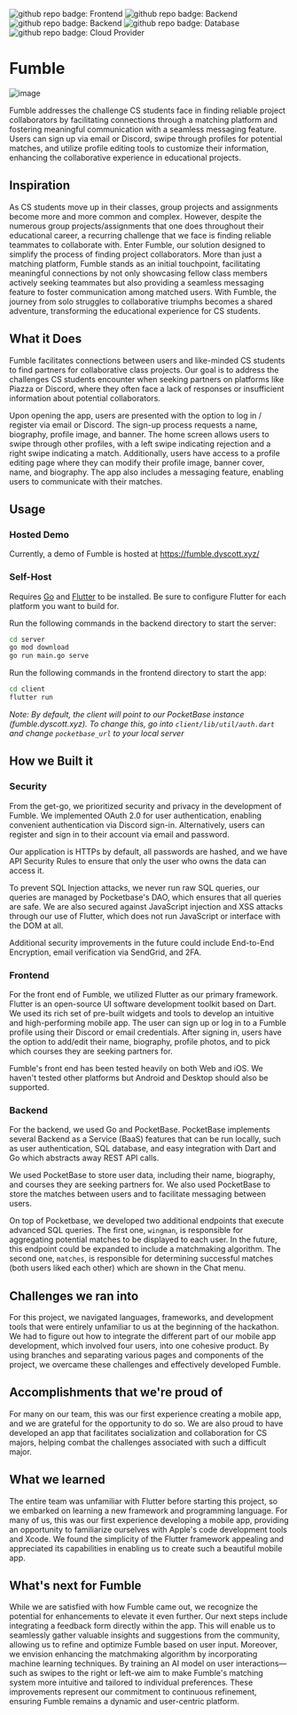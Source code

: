 ![github repo badge: Frontend](https://img.shields.io/badge/Frontend-Flutter-181717?color=purple) ![github repo badge: Backend](https://img.shields.io/badge/Backend-PocketBase-181717?color=white) ![github repo badge: Backend](https://img.shields.io/badge/Backend-Golang-181717?color=blue) ![github repo badge: Database](https://img.shields.io/badge/Database-SQLite-181717?color=blue) ![github repo badge: Cloud Provider](https://img.shields.io/badge/Cloud%20Provider-Oracle%20Cloud-181717?color=orange) 
# Fumble
![image](https://github.com/dyscott/fumble/assets/6569519/b82e8d4f-5c0c-4350-bb02-cc602fb44684)

Fumble addresses the challenge CS students face in finding reliable project collaborators by facilitating connections through a matching platform and fostering meaningful communication with a seamless messaging feature. Users can sign up via email or Discord, swipe through profiles for potential matches, and utilize profile editing tools to customize their information, enhancing the collaborative experience in educational projects.

## Inspiration

As CS students move up in their classes, group projects and assignments become more and more common and complex. However, despite the numerous group projects/assignments that one does throughout their educational career, a recurring challenge that we face is finding reliable teammates to collaborate with. Enter Fumble, our solution designed to simplify the process of finding project collaborators. More than just a matching platform, Fumble stands as an initial touchpoint, facilitating meaningful connections by not only showcasing fellow class members actively seeking teammates but also providing a seamless messaging feature to foster communication among matched users. With Fumble, the journey from solo struggles to collaborative triumphs becomes a shared adventure, transforming the educational experience for CS students.

## What it Does

Fumble facilitates connections between users and like-minded CS students to find partners for collaborative class projects. Our goal is to address the challenges CS students encounter when seeking partners on platforms like Piazza or Discord, where they often face a lack of responses or insufficient information about potential collaborators.

Upon opening the app, users are presented with the option to log in / register via email or Discord. The sign-up process requests a name, biography, profile image, and banner. The home screen allows users to swipe through other profiles, with a left swipe indicating rejection and a right swipe indicating a match. Additionally, users have access to a profile editing page where they can modify their profile image, banner cover, name, and biography. The app also includes a messaging feature, enabling users to communicate with their matches.

## Usage
### Hosted Demo
Currently, a demo of Fumble is hosted at https://fumble.dyscott.xyz/

### Self-Host
Requires [Go](https://go.dev/doc/install) and [Flutter](https://docs.flutter.dev/get-started/install) to be installed. Be sure to configure Flutter for each platform you want to build for.

Run the following commands in the backend directory to start the server:
```bash
cd server
go mod download
go run main.go serve
```

Run the following commands in the frontend directory to start the app:
```bash
cd client
flutter run
```

*Note: By default, the client will point to our PocketBase instance (fumble.dyscott.xyz). To change this, go into `client/lib/util/auth.dart` and change `pocketbase_url` to your local server*

## How we Built it

### Security

From the get-go, we prioritized security and privacy in the development of Fumble. We implemented OAuth 2.0 for user authentication, enabling convenient authentication via Discord sign-in. Alternatively, users can register and sign in to their account via email and password.

Our application is HTTPs by default, all passwords are hashed, and we have API Security Rules to ensure that only the user who owns the data can access it.

To prevent SQL Injection attacks, we never run raw SQL queries, our queries are managed by Pocketbase's DAO, which ensures that all queries are safe. We are also secured against JavaScript injection and XSS attacks through our use of Flutter, which does not run JavaScript or interface with the DOM at all.

Additional security improvements in the future could include End-to-End Encryption, email verification via SendGrid, and 2FA.

### Frontend

For the front end of Fumble, we utilized Flutter as our primary framework. Flutter is an open-source UI software development toolkit based on Dart. We used its rich set of pre-built widgets and tools to develop an intuitive and high-performing mobile app. The user can sign up or log in to a Fumble profile using their Discord or email credentials. After signing in, users have the option to add/edit their name, biography, profile photos, and to pick which courses they are seeking partners for.

Fumble's front end has been tested heavily on both Web and iOS. We haven't tested other platforms but Android and Desktop should also be supported.

### Backend

For the backend, we used Go and PocketBase. PocketBase implements several Backend as a Service (BaaS) features that can be run locally, such as user authentication, SQL database, and easy integration with Dart and Go which abstracts away REST API calls. 

We used PocketBase to store user data, including their name, biography, and courses they are seeking partners for. We also used PocketBase to store the matches between users and to facilitate messaging between users.

On top of Pocketbase, we developed two additional endpoints that execute advanced SQL queries. The first one, `wingman`, is responsible for aggregating potential matches to be displayed to each user. In the future, this endpoint could be expanded to include a matchmaking algorithm. The second one, `matches`, is responsible for determining successful matches (both users liked each other) which are shown in the Chat menu.

## Challenges we ran into

For this project, we navigated languages, frameworks, and development tools that were entirely unfamiliar to us at the beginning of the hackathon. We had to figure out how to integrate the different part of our mobile app development, which involved four users, into one cohesive product. By using branches and separating various pages and components of the project, we overcame these challenges and effectively developed Fumble.

## Accomplishments that we're proud of
For many on our team, this was our first experience creating a mobile app, and we are grateful for the opportunity to do so. We are also proud to have developed an app that facilitates socialization and collaboration for CS majors, helping combat the challenges associated with such a difficult major.

## What we learned

The entire team was unfamiliar with Flutter before starting this project, so we embarked on learning a new framework and programming language. For many of us, this was our first experience developing a mobile app, providing an opportunity to familiarize ourselves with Apple's code development tools and Xcode. We found the simplicity of the Flutter framework appealing and appreciated its capabilities in enabling us to create such a beautiful mobile app.

## What's next for Fumble

While we are satisfied with how Fumble came out, we recognize the potential for enhancements to elevate it even further. Our next steps include integrating a feedback form directly within the app. This will enable us to seamlessly gather valuable insights and suggestions from the community, allowing us to refine and optimize Fumble based on user input. Moreover, we envision enhancing the matchmaking algorithm by incorporating machine learning techniques. By training an AI model on user interactions—such as swipes to the right or left-we aim to make Fumble's matching system more intuitive and tailored to individual preferences. These improvements represent our commitment to continuous refinement, ensuring Fumble remains a dynamic and user-centric platform.

